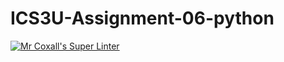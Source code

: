 # ICS3U-Assignment-06-python

[![Mr Coxall's Super Linter](https://github.com/Johanna-liu16/ICS3U-Assignment-06-python/workflows/Mr%20Coxall's%20Super%20Linter/badge.svg)](https://github.com/Johanna-liu16/ICS3U-Assignment-06-python/actions/)
